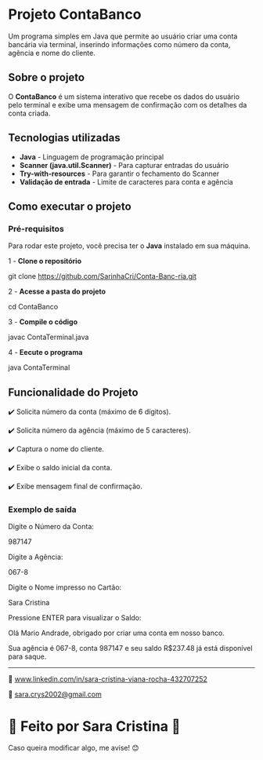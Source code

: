 # Projeto ContaBanco

Um programa simples em Java que permite ao usuário criar uma conta bancária via terminal, inserindo informações como número da conta, agência e nome do cliente.


## Sobre o projeto

O **ContaBanco** é um sistema interativo que recebe os dados do usuário pelo terminal e exibe uma mensagem de confirmação com os detalhes da conta criada.


## Tecnologias utilizadas

- **Java** - Linguagem de programação principal  
- **Scanner (java.util.Scanner)** - Para capturar entradas do usuário  
- **Try-with-resources** - Para garantir o fechamento do Scanner  
- **Validação de entrada** - Limite de caracteres para conta e agência  


## Como executar o projeto

### **Pré-requisitos**  
Para rodar este projeto, você precisa ter o **Java** instalado em sua máquina.  

1️ - **Clone o repositório**  

git clone https://github.com/SarinhaCri/Conta-Banc-ria.git

2️ - **Acesse a pasta do projeto**  

   cd ContaBanco

3️ - **Compile o código**

javac ContaTerminal.java

4️ - **Eecute o programa**

java ContaTerminal


## Funcionalidade do Projeto

✔️ Solicita número da conta (máximo de 6 dígitos).

✔️ Solicita número da agência (máximo de 5 caracteres).

✔️ Captura o nome do cliente.

✔️ Exibe o saldo inicial da conta.

✔️ Exibe mensagem final de confirmação.


### Exemplo de saída

Digite o Número da Conta:

987147

Digite a Agência:

067-8

Digite o Nome impresso no Cartão:

Sara Cristina

Pressione ENTER para visualizar o Saldo:


Olá Mario Andrade, obrigado por criar uma conta em nosso banco.

Sua agência é 067-8, conta 987147 e seu saldo R$237.48 já está disponível para saque.

---

🔗 www.linkedin.com/in/sara-cristina-viana-rocha-432707252

📧 sara.crys2002@gmail.com

# 📌 Feito por Sara Cristina 💙 

Caso queira modificar algo, me avise! 😊

